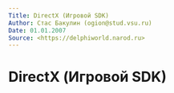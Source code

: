 ```yaml
---
Title: DirectX (Игровой SDK)
Author: Стас Бакулин (ogion@stud.vsu.ru)
Date: 01.01.2007
Source: <https://delphiworld.narod.ru>
---
```



DirectX (Игровой SDK)
=====================


<!-- TOC -->
